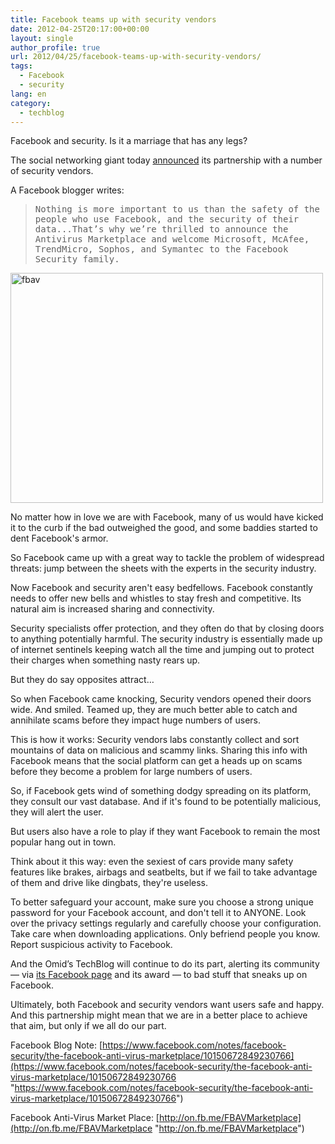 ```yaml
---
title: Facebook teams up with security vendors
date: 2012-04-25T20:17:00+00:00
layout: single
author_profile: true
url: 2012/04/25/facebook-teams-up-with-security-vendors/
tags:
  - Facebook
  - security
lang: en
category: 
  - techblog
---
```

Facebook and security. Is it a marriage that has any legs? 

The social networking giant today [announced](https://www.facebook.com/notes/facebook-security/the-facebook-anti-virus-marketplace/10150672849230766) its partnership with a number of security vendors. 

A Facebook blogger writes: 

> <tt>Nothing is more important to us than the safety of the people who use Facebook, and the security of their data...That’s why we’re thrilled to announce the Antivirus Marketplace and welcome Microsoft, McAfee, TrendMicro, Sophos, and Symantec to the Facebook Security family.</tt>

[<img title="fbav" border="0" alt="fbav" src="http://lh6.ggpht.com/-tCQjDxzrvUA/T5hUyGftouI/AAAAAAAAFsA/Lt42yWWSDtQ/fbav_thumb%25255B2%25255D.jpg?imgmax=800" width="500" height="368" />](http://lh6.ggpht.com/-6R0hfNpc2cc/T5hUvtpXAgI/AAAAAAAAFr4/3nIpstco1iw/s1600-h/fbav%25255B4%25255D.jpg) 

No matter how in love we are with Facebook, many of us would have kicked it to the curb if the bad outweighed the good, and some baddies started to dent Facebook's armor. 

So Facebook came up with a great way to tackle the problem of widespread threats: jump between the sheets with the experts in the security industry. 

Now Facebook and security aren't easy bedfellows. Facebook constantly needs to offer new bells and whistles to stay fresh and competitive. Its natural aim is increased sharing and connectivity. 

Security specialists offer protection, and they often do that by closing doors to anything potentially harmful. The security industry is essentially made up of internet sentinels keeping watch all the time and jumping out to protect their charges when something nasty rears up. 

But they do say opposites attract… 

So when Facebook came knocking, Security vendors opened their doors wide. And smiled. Teamed up, they are much better able to catch and annihilate scams before they impact huge numbers of users. 

This is how it works: Security vendors labs constantly collect and sort mountains of data on malicious and scammy links. Sharing this info with Facebook means that the social platform can get a heads up on scams before they become a problem for large numbers of users. 

So, if Facebook gets wind of something dodgy spreading on its platform, they consult our vast database. And if it's found to be potentially malicious, they will alert the user. 

But users also have a role to play if they want Facebook to remain the most popular hang out in town. 

Think about it this way: even the sexiest of cars provide many safety features like brakes, airbags and seatbelts, but if we fail to take advantage of them and drive like dingbats, they're useless. 

To better safeguard your account, make sure you choose a strong unique password for your Facebook account, and don't tell it to ANYONE. Look over the privacy settings regularly and carefully choose your configuration. Take care when downloading applications. Only befriend people you know. Report suspicious activity to Facebook. 

And the Omid’s TechBlog will continue to do its part, alerting its community — via <a href="https://www.facebook.com/omidsnetwork/" target="_blank">its Facebook page</a> and its award — to bad stuff that sneaks up on Facebook. 

Ultimately, both Facebook and security vendors want users safe and happy. And this partnership might mean that we are in a better place to achieve that aim, but only if we all do our part. 

Facebook Blog Note: [https://www.facebook.com/notes/facebook-security/the-facebook-anti-virus-marketplace/10150672849230766](https://www.facebook.com/notes/facebook-security/the-facebook-anti-virus-marketplace/10150672849230766 "https://www.facebook.com/notes/facebook-security/the-facebook-anti-virus-marketplace/10150672849230766") 

Facebook Anti-Virus Market Place: [http://on.fb.me/FBAVMarketplace](http://on.fb.me/FBAVMarketplace "http://on.fb.me/FBAVMarketplace")